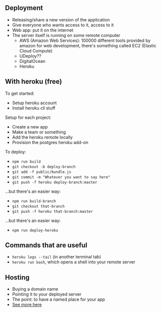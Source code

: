 ## Deployment

- Releasing/share a new version of the application
- Give everyone who wants access to it, access to it
- Web app: put it on the internet
- The server itself is running on some remote computer
  - AWS (Amazon Web Services): 100000 different tools provided by amazon for web development, there's something called EC2 (Elastic Cloud Compute)
  - UDeploy??
  - DigitalOcean
  - Heroku

## With heroku (free)

To get started:

- Setup heroku account
- Install heroku cli stuff

Setup for each project:

- Create a new app
- Make a team or something
- Add the heroku remote locally
- Provision the postgres heroku add-on

To deploy:

- `npm run build`
- `git checkout -b deploy-branch`
- `git add -f public/bundle.js`
- `git commit -m "Whatever you want to say here"`
- `git push -f heroku deploy-branch:master`

...but there's an easier way:

- `npm run build-branch`
- `git checkout that-branch`
- `git push -f heroku that-branch:master`

...but there's an easier way:

- `npm run deploy-heroku`

## Commands that are useful

- `heroku logs --tail` (in another terminal tab)
- `heroku run bash`, which opens a shell into your remote server

## Hosting

- Buying a domain name
- Pointing it to your deployed server
- The point: to have a named place for your app
- [See more here](https://ryanboland.com/blog/completely-free-easy-to-setup-ssl/)
